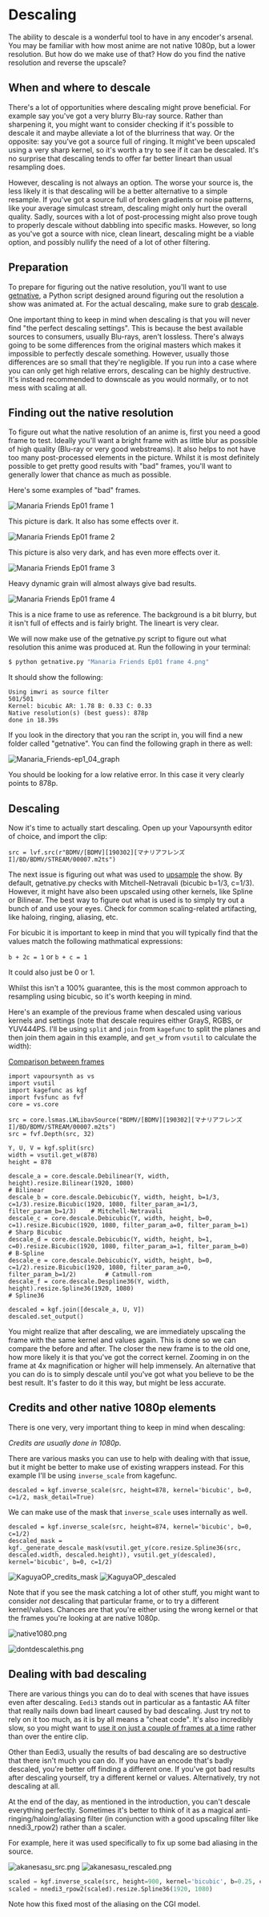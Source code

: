 # Descaling

The ability to descale is a wonderful tool
to have in any encoder's arsenal.
You may be familiar with
how most anime are not native 1080p,
but a lower resolution.
But how do we make use of that?
How do you find the native resolution
and reverse the upscale?


## When and where to descale

There's a lot of opportunities
where descaling might prove beneficial.
For example say you've got
a very blurry Blu-ray source.
Rather than sharpening it,
you might want to consider
checking if it's possible to descale it
and maybe alleviate a lot of
the blurriness that way.
Or the opposite:
say you've got a source full of ringing.
It might've been upscaled
using a very sharp kernel,
so it's worth a try
to see if it can be descaled.
It's no surprise that descaling tends to
offer far better lineart
than usual resampling does.

However, descaling is not always an option.
The worse your source is,
the less likely it is that
descaling will be a better alternative
to a simple resample.
If you've got a source
full of broken gradients
or noise patterns,
like your average simulcast stream,
descaling might only hurt the overall quality.
Sadly, sources with a lot of post-processing
might also prove tough to properly descale
without dabbling into specific masks.
However, so long as you've got
a source with nice, clean lineart,
descaling might be a viable option,
and possibly nullify the need
of a lot of other filtering.


## Preparation

To prepare for figuring out the native resolution,
you'll want to use [getnative](https://github.com/Infiziert90/getnative),
a Python script designed around
figuring out the resolution
a show was animated at.
For the actual descaling,
make sure to grab [descale](https://github.com/Irrational-Encoding-Wizardry/vapoursynth-descale).

One important thing
to keep in mind when descaling
is that you will never find
"the perfect descaling settings".
This is because the best available sources to consumers,
usually Blu-rays,
aren't lossless.
There's always going to be some differences
from the original masters
which makes it impossible
to perfectly descale something.
However, usually those differences
are so small that they're negligible.
If you run into a case where
you can only get high relative errors,
descaling can be highly destructive.
It's instead recommended to downscale
as you would normally,
or to not mess with scaling at all.

## Finding out the native resolution

To figure out what
the native resolution of an anime is,
first you need a good frame to test.
Ideally you'll want a bright frame
with as little blur as possible of high quality
(Blu-ray or very good webstreams).
It also helps to not have
too many post-processed elements in the picture.
Whilst it is most definitely possible
to get pretty good results with "bad" frames,
you'll want to generally lower that chance
as much as possible.

Here's some examples of "bad" frames.

![Manaria Friends Ep01 frame 1](images/descale_manaria01.png)

This picture is dark.
It also has some effects over it.

![Manaria Friends Ep01 frame 2](images/descale_manaria02.png)

This picture is also very dark,
and has even more effects over it.

![Manaria Friends Ep01 frame 3](images/descale_manaria03.png)

Heavy dynamic grain will almost always give bad results.

![Manaria Friends Ep01 frame 4](images/descale_manaria04.png)

This is a nice frame to use as reference.
The background is a bit blurry,
but it isn't full of effects
and is fairly bright.
The lineart is very clear.

We will now make use of the getnative.py script
to figure out what resolution
this anime was produced at.
Run the following in your terminal:

```bash
$ python getnative.py "Manaria Friends Ep01 frame 4.png"
```

It should show the following:

```
Using imwri as source filter
501/501
Kernel: bicubic AR: 1.78 B: 0.33 C: 0.33
Native resolution(s) (best guess): 878p
done in 18.39s
```

If you look in the directory
that you ran the script in,
you will find a new folder
called "getnative".
You can find the following graph
in there as well:

![Manaria_Friends-ep1_04_graph](images/descale_graph.png)

You should be looking for a low relative error.
In this case it very clearly points to 878p.


## Descaling

Now it's time to actually start descaling.
Open up your Vapoursynth editor of choice,
and import the clip:

```Py
src = lvf.src(r"BDMV/[BDMV][190302][マナリアフレンズ I]/BD/BDMV/STREAM/00007.m2ts")
```

The next issue is figuring out
what was used to [upsample](#resampling) the show.
By default,
getnative.py checks with Mitchell-Netravali
(bicubic b=1/3, c=1/3).
However, it might have also been upscaled
using other kernels,
like Spline or Bilinear.
The best way to figure out
what is used is to simply try out
a bunch of and use your eyes.
Check for common scaling-related artifacting,
like haloing,
ringing,
aliasing,
etc.

For bicubic it is important
to keep in mind that
you will typically find that
the values match the following mathmatical expressions:

`b + 2c = 1` or `b + c = 1`

It could also just be 0 or 1.

Whilst this isn't a 100% guarantee,
this is the most common approach
to resampling using bicubic,
so it's worth keeping in mind.

Here's an example of the previous frame
when descaled using various kernels and settings
(note that descale requires either GrayS, RGBS, or YUV444PS.
I'll be using `split` and `join` from `kagefunc` to split the planes
and then join them again in this example,
and `get_w` from `vsutil` to calculate the width):

[Comparison between frames](https://slowpics.org/comparison/61e39e1e-d074-4d83-b7c9-b0f4e1861855)

```Py
import vapoursynth as vs
import vsutil
import kagefunc as kgf
import fvsfunc as fvf
core = vs.core

src = core.lsmas.LWLibavSource("BDMV/[BDMV][190302][マナリアフレンズ I]/BD/BDMV/STREAM/00007.m2ts")
src = fvf.Depth(src, 32)

Y, U, V = kgf.split(src)
width = vsutil.get_w(878)
height = 878

descale_a = core.descale.Debilinear(Y, width, height).resize.Bilinear(1920, 1080)                                                        # Bilinear
descale_b = core.descale.Debicubic(Y, width, height, b=1/3, c=1/3).resize.Bicubic(1920, 1080, filter_param_a=1/3, filter_param_b=1/3)    # Mitchell-Netravali
descale_c = core.descale.Debicubic(Y, width, height, b=0, c=1).resize.Bicubic(1920, 1080, filter_param_a=0, filter_param_b=1)            # Sharp Bicubic
descale_d = core.descale.Debicubic(Y, width, height, b=1, c=0).resize.Bicubic(1920, 1080, filter_param_a=1, filter_param_b=0)            # B-Spline
descale_e = core.descale.Debicubic(Y, width, height, b=0, c=1/2).resize.Bicubic(1920, 1080, filter_param_a=0, filter_param_b=1/2)        # Catmull-rom
descale_f = core.descale.Despline36(Y, width, height).resize.Spline36(1920, 1080)                                                        # Spline36

descaled = kgf.join([descale_a, U, V])
descaled.set_output()
```

You might realize that after descaling,
we are immediately upscaling the frame
with the same kernel and values again.
This is done so we can compare the before and after.
The closer the new frame is to the old one,
how more likely it is that you've got the correct kernel.
Zooming in on the frame at 4x magnification or higher
will help immensely.
An alternative that you can do
is to simply descale until
you've got what you believe to be the best result.
It's faster to do it this way,
but might be less accurate.

## Credits and other native 1080p elements

There is one very, very important thing
to keep in mind when descaling:

*Credits are usually done in 1080p*.

There are various masks you can use
to help with dealing with that issue,
but it might be better
to make use of existing wrappers instead.
For this example I'll
be using `inverse_scale` from kagefunc.

```Py
descaled = kgf.inverse_scale(src, height=878, kernel='bicubic', b=0, c=1/2, mask_detail=True)
```

We can make use of the mask
that `inverse_scale` uses internally
as well.

```Py
descaled = kgf.inverse_scale(src, height=874, kernel='bicubic', b=0, c=1/2)
descaled_mask = kgf._generate_descale_mask(vsutil.get_y(core.resize.Spline36(src, descaled.width, descaled.height)), vsutil.get_y(descaled), kernel='bicubic', b=0, c=1/2)
```

![KaguyaOP_credits_mask](images/descale_credits_mask.png)
![KaguyaOP_descaled](images/descale_credits.png)

Note that if you see the mask
catching a lot of other stuff,
you might want to consider *not* descaling
that particular frame,
or to try a different kernel/values.
Chances are that you're either
using the wrong kernel
or that the frames you're looking at are native 1080p.

![native1080.png](images/descale_native1080.png)

![dontdescalethis.png](images/descale_dontdescalethis.png)


## Dealing with bad descaling

There are various things you can do
to deal with scenes that have issues
even after descaling.
`Eedi3` stands out in particular
as a fantastic AA filter
that really nails down bad lineart
caused by bad descaling.
Just try not to rely on it too much,
as it is by all means a "cheat code".
It's also incredibly slow,
so you might want to [use it
on just a couple of frames at a time](#scenefiltering)
rather than over the entire clip.

Other than Eedi3,
usually the results of bad descaling
are so destructive that
there isn't much you can do.
If you have an encode that's
badly descaled,
you're better off
finding a different one.
If you've got bad results
after descaling yourself,
try a different kernel or values.
Alternatively,
try not descaling at all.

At the end of the day,
as mentioned in the introduction,
you can't descale everything perfectly.
Sometimes it's better to think of it
as a magical anti-ringing/haloing/aliasing filter
(in conjunction with a good upscaling filter
like nnedi3_rpow2)
rather than a scaler.

For example,
here it was used
specifically to fix up
some bad aliasing
in the source.

![akanesasu_src.png](images/descale_akanesasu_src.png)
![akanesasu_rescaled.png](images/descale_akanesasu_rescaled.png)

```py
scaled = kgf.inverse_scale(src, height=900, kernel='bicubic', b=0.25, c=0.45, mask_detail=True)
scaled = nnedi3_rpow2(scaled).resize.Spline36(1920, 1080)
```

Note how this fixed
most of the aliasing
on the CGI model.
